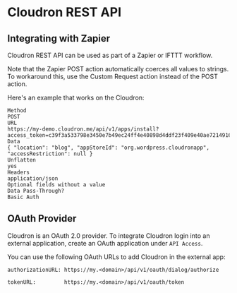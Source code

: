 # Cloudron REST API

## Integrating with Zapier

Cloudron REST API can be used as part of a Zapier or IFTTT workflow.

Note that the Zapier POST action automatically coerces all values to strings. To workaround this,
use the Custom Request action instead of the POST action.

Here's an example that works on the Cloudron:
```
Method
POST
URL
https://my-demo.cloudron.me/api/v1/apps/install?access_token=c39f3a533798e3450e7b49ec24ff4e40898d4ddf23f409e40ae721491624ccf5
Data
{ "location": "blog", "appStoreId": "org.wordpress.cloudronapp", "accessRestriction": null }
Unflatten
yes
Headers
application/json
Optional fields without a value
Data Pass-Through?
Basic Auth
```

## OAuth Provider

Cloudron is an OAuth 2.0 provider. To integrate Cloudron login into an external application, create
an OAuth application under `API Access`.

You can use the following OAuth URLs to add Cloudron in the external app:
```
authorizationURL: https://my.<domain>/api/v1/oauth/dialog/authorize

tokenURL:         https://my.<domain>/api/v1/oauth/token
```

